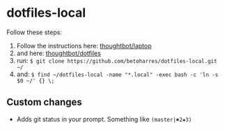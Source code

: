 dotfiles-local
==============

Follow these steps: <br />
1. Follow the instructions here: [thoughtbot/laptop](https://github.com/thoughtbot/laptop)<br />
2. and here: [thoughtbot/dotfiles](https://github.com/thoughtbot/dotfiles)<br />
3. run: ``$ git clone https://github.com/betoharres/dotfiles-local.git ~/``<br />
4. and: ``$ find ~/dotfiles-local -name "*.local" -exec bash -c 'ln -s $0 ~/' {} \;``<br />

## Custom changes
* Adds git status in your prompt. Something like ``(master|✖2✚3)``
